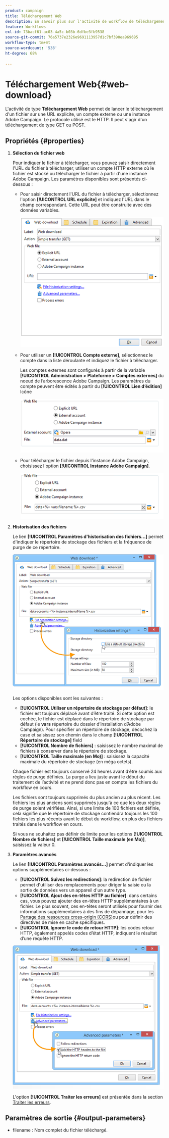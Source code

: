 ```yaml
---
product: campaign
title: Téléchargement Web
description: En savoir plus sur l'activité de workflow de téléchargement Web
feature: Workflows
exl-id: 73bacf61-ac03-4a5c-b03b-6dfbe3fb9538
source-git-commit: 76a5737e2326e9691113957d1c7bf390ea969695
workflow-type: tm+mt
source-wordcount: '538'
ht-degree: 68%

---
```


# Téléchargement Web{#web-download}



L&#39;activité de type **Téléchargement Web** permet de lancer le téléchargement d&#39;un fichier sur une URL explicite, un compte externe ou une instance Adobe Campaign. Le protocole utilisé est le HTTP. Il peut s&#39;agir d&#39;un téléchargement de type GET ou POST.

## Propriétés {#properties}

1. **Sélection du fichier web**

   Pour indiquer le fichier à télécharger, vous pouvez saisir directement l&#39;URL du fichier à télécharger, utiliser un compte HTTP externe où le fichier est stocké ou télécharger le fichier à partir d&#39;une instance Adobe Campaign. Les paramètres disponibles sont présentés ci-dessous :

   * Pour saisir directement l&#39;URL du fichier à télécharger, sélectionnez l&#39;option **[!UICONTROL URL explicite]** et indiquez l&#39;URL dans le champ correspondant. Cette URL peut être construite avec des données variables.

     ![](assets/download_web_edit.png)

   * Pour utiliser un **[!UICONTROL Compte externe]**, sélectionnez le compte dans la liste déroulante et indiquez le fichier à télécharger.

     Les comptes externes sont configurés à partir de la variable **[!UICONTROL Administration > Plateforme > Comptes externes]** du noeud de l’arborescence Adobe Campaign. Les paramètres du compte peuvent être édités à partir du **[!UICONTROL Lien d’édition]** Icône

     ![](assets/download_web_edit_external.png)

   * Pour télécharger le fichier depuis l&#39;instance Adobe Campaign, choisissez l&#39;option **[!UICONTROL Instance Adobe Campaign]**.

     ![](assets/download_web_edit_instance.png)

1. **Historisation des fichiers**

   Le lien **[!UICONTROL Paramètres d&#39;historisation des fichiers...]** permet d&#39;indiquer le répertoire de stockage des fichiers et la fréquence de purge de ce répertoire.

   ![](assets/download_web_edit_hist.png)

   Les options disponibles sont les suivantes :

   * **[!UICONTROL Utiliser un répertoire de stockage par défaut]**: le fichier est toujours déplacé avant d’être traité. Si cette option est cochée, le fichier est déplacé dans le répertoire de stockage par défaut (le **vars** répertoire du dossier d’installation d’Adobe Campaign). Pour spécifier un répertoire de stockage, décochez la case et saisissez son chemin dans le champ **[!UICONTROL Répertoire de stockage]** field
   * **[!UICONTROL Nombre de fichiers]** : saisissez le nombre maximal de fichiers à conserver dans le répertoire de stockage.
   * **[!UICONTROL Taille maximale (en Mo)]** : saisissez la capacité maximale du répertoire de stockage (en méga octets).

   Chaque fichier est toujours conservé 24 heures avant d’être soumis aux règles de purge définies. La purge a lieu juste avant le début du traitement de l’activité et ne prend donc pas en compte les fichiers du workflow en cours.

   Les fichiers sont toujours supprimés du plus ancien au plus récent. Les fichiers les plus anciens sont supprimés jusqu&#39;à ce que les deux règles de purge soient vérifiées. Ainsi, si une limite de 100 fichiers est définie, cela signifie que le répertoire de stockage contiendra toujours les 100 fichiers les plus récents avant le début du workflow, en plus des fichiers traités dans le workflow en cours.

   Si vous ne souhaitez pas définir de limite pour les options **[!UICONTROL Nombre de fichiers]** et **[!UICONTROL Taille maximale (en Mo)]**, saisissez la valeur 0.

1. **Paramètres avancés**

   Le lien **[!UICONTROL Paramètres avancés...]** permet d&#39;indiquer les options supplémentaires ci-dessous :

   * **[!UICONTROL Suivez les redirections]**: la redirection de fichier permet d&#39;utiliser des remplacements pour diriger la saisie ou la sortie de données vers un appareil d&#39;un autre type.
   * **[!UICONTROL Ajout des en-têtes HTTP au fichier]**: dans certains cas, vous pouvez ajouter des en-têtes HTTP supplémentaires à un fichier. Le plus souvent, ces en-têtes seront utilisés pour fournir des informations supplémentaires à des fins de dépannage, pour les [Partage des ressources cross-origin (CORS)](https://developer.mozilla.org/docs/Web/HTTP/CORS)ou pour définir des directives de mise en cache spécifiques.
   * **[!UICONTROL Ignorer le code de retour HTTP]**: les codes retour HTTP, également appelés codes d’état HTTP, indiquent le résultat d’une requête HTTP.

   ![](assets/download_web_edit_advanced.png)

   L&#39;option **[!UICONTROL Traiter les erreurs]** est présentée dans la section [Traiter les erreurs](monitor-workflow-execution.md#processing-errors).

## Paramètres de sortie {#output-parameters}

* filename : Nom complet du fichier téléchargé.
